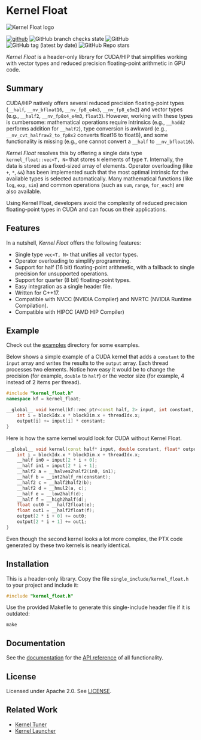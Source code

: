 # Kernel Float

![Kernel Float logo](https://raw.githubusercontent.com/KernelTuner/kernel_float/main/docs/logo.png)

[![github](https://img.shields.io/badge/github-repo-000.svg?logo=github&labelColor=gray&color=blue)](https://github.com/KernelTuner/kernel_float/)
![GitHub branch checks state](https://img.shields.io/github/actions/workflow/status/KernelTuner/kernel_float/docs.yml)
![GitHub](https://img.shields.io/github/license/KernelTuner/kernel_float)
![GitHub tag (latest by date)](https://img.shields.io/github/v/tag/KernelTuner/kernel_float)
![GitHub Repo stars](https://img.shields.io/github/stars/KernelTuner/kernel_float?style=social)


_Kernel Float_ is a header-only library for CUDA/HIP that simplifies working with vector types and reduced precision floating-point arithmetic in GPU code.


## Summary

CUDA/HIP natively offers several reduced precision floating-point types (`__half`, `__nv_bfloat16`, `__nv_fp8_e4m3`, `__nv_fp8_e5m2`)
and vector types (e.g., `__half2`, `__nv_fp8x4_e4m3`, `float3`).
However, working with these types is cumbersome:
mathematical operations require intrinsics (e.g., `__hadd2` performs addition for `__half2`),
type conversion is awkward (e.g., `__nv_cvt_halfraw2_to_fp8x2` converts float16 to float8),
and some functionality is missing (e.g., one cannot convert a `__half` to `__nv_bfloat16`).

_Kernel Float_ resolves this by offering a single data type `kernel_float::vec<T, N>` that stores `N` elements of type `T`.
Internally, the data is stored as a fixed-sized array of elements.
Operator overloading (like `+`, `*`, `&&`) has been implemented such that the most optimal intrinsic for the available types is selected automatically.
Many mathematical functions (like `log`, `exp`, `sin`) and common operations (such as `sum`, `range`, `for_each`) are also available.

Using Kernel Float, developers avoid the complexity of reduced precision floating-point types in CUDA and can focus on their applications.


## Features

In a nutshell, _Kernel Float_ offers the following features:

* Single type `vec<T, N>` that unifies all vector types.
* Operator overloading to simplify programming.
* Support for half (16 bit) floating-point arithmetic, with a fallback to single precision for unsupported operations.
* Support for quarter (8 bit) floating-point types.
* Easy integration as a single header file.
* Written for C++17.
* Compatible with NVCC (NVIDIA Compiler) and NVRTC (NVIDIA Runtime Compilation).
* Compatible with HIPCC (AMD HIP Compiler)


## Example

Check out the [examples](https://github.com/KernelTuner/kernel_float/tree/master/examples) directory for some examples.


Below shows a simple example of a CUDA kernel that adds a `constant` to the `input` array and writes the results to the `output` array.
Each thread processes two elements.
Notice how easy it would be to change the precision (for example, `double` to `half`) or the vector size (for example, 4 instead of 2 items per thread).


```cpp
#include "kernel_float.h"
namespace kf = kernel_float;

__global__ void kernel(kf::vec_ptr<const half, 2> input, int constant, kf::vec_ptr<float, 2> output) {
    int i = blockIdx.x * blockDim.x + threadIdx.x;
    output[i] += input[i] * constant;
}

```

Here is how the same kernel would look for CUDA without Kernel Float.

```cpp
__global__ void kernel(const half* input, double constant, float* output) {
    int i = blockIdx.x * blockDim.x + threadIdx.x;
    __half in0 = input[2 * i + 0];
    __half in1 = input[2 * i + 1];
    __half2 a = __halves2half2(in0, in1);
    __half b = __int2half_rn(constant);
    __half2 c = __half2half2(b);
    __half2 d = __hmul2(a, c);
    __half e = __low2half(d);
    __half f = __high2half(d);
    float out0 = __half2float(e);
    float out1 = __half2float(f);
    output[2 * i + 0] += out0;
    output[2 * i + 1] += out1;
}

```

Even though the second kernel looks a lot more complex, the PTX code generated by these two kernels is nearly identical.


## Installation

This is a header-only library. Copy the file `single_include/kernel_float.h` to your project and include it:

```cpp
#include "kernel_float.h"
```

Use the provided Makefile to generate this single-include header file if it is outdated:

```
make
```


## Documentation

See the [documentation](https://kerneltuner.github.io/kernel_float/) for the [API reference](https://kerneltuner.github.io/kernel_float/api.html) of all functionality.


## License

Licensed under Apache 2.0. See [LICENSE](https://github.com/KernelTuner/kernel_float/blob/master/LICENSE).


## Related Work

* [Kernel Tuner](https://github.com/KernelTuner/kernel_tuner)
* [Kernel Launcher](https://github.com/KernelTuner/kernel_launcher)

